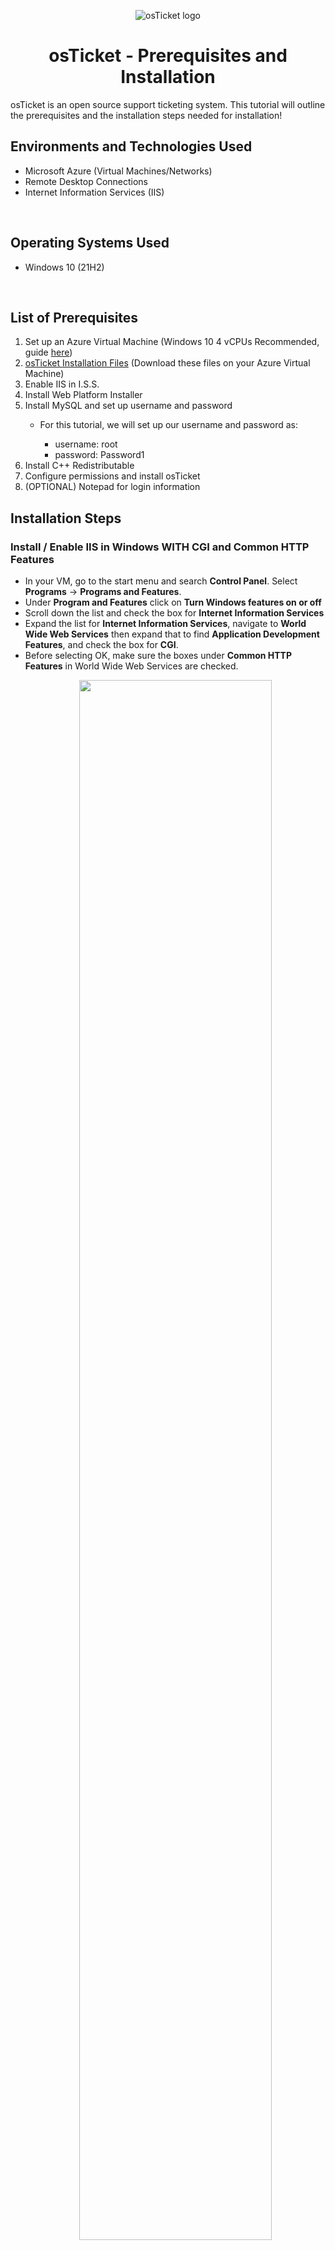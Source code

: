 <p align="center">
<img src="https://i.imgur.com/Clzj7Xs.png" alt="osTicket logo"/>
</p>

<h1 align = "center">osTicket - Prerequisites and Installation</h1>
osTicket is an open source support ticketing system. This tutorial will outline the prerequisites and the installation steps needed for installation!<br />

<h2>Environments and Technologies Used</h2>

<ul>
  <li>Microsoft Azure (Virtual Machines/Networks)</li>
  <li>Remote Desktop Connections</li>
  <li>Internet Information Services (IIS)</li>
</ul>

</br>

<h2>Operating Systems Used </h2>
<ul>
  <li>Windows 10 (21H2)</li>
</ul>

</br>

<h2>List of Prerequisites</h2>
<ol>
  <li>Set up an Azure Virtual Machine (Windows 10 4 vCPUs Recommended, guide <a href ="https://github.com/joshuafinchCC/VM-VN-RDC">here</a>)</li>
  <li><a href = "https://drive.google.com/drive/folders/1APMfNyfNzcxZC6EzdaNfdZsUwxWYChf6">osTicket Installation Files</a> (Download these files on your Azure Virtual Machine) </li>
  <li>Enable IIS in I.S.S.</li>
  <li>Install Web Platform Installer</li>
  <li>Install MySQL and set up username and password</li>
    <ul>
    <li>For this tutorial, we will set up our username and password as:</li>
      <ul>
      <li>username: root</li>
      <li>password: Password1</li>
      </ul>
    </ul>
  <li>Install C++ Redistributable</li>
  <li>Configure permissions and install osTicket</li>
  <li>(OPTIONAL) Notepad for login information</li>
</ol>

<h2>Installation Steps</h2>

<h3>Install / Enable IIS in Windows WITH CGI and Common HTTP Features</h3>

<p>
  <ul>
    <li>In your VM, go to the start menu and search <b>Control Panel</b>. Select <b>Programs</b> -> <b>Programs and Features</b>. </li>
    <li>Under <b>Program and Features</b> click on <b>Turn Windows features on or off</b></li>
    <li>Scroll down the list and check the box for <b>Internet Information Services</b></li>
    <li>Expand the list for <b>Internet Information Services</b>, navigate to <b>World Wide Web Services</b> then expand that to find <b>Application Development Features</b>, and check the box for <b>CGI</b>.</li>
    <li>Before selecting OK, make sure the boxes under <b>Common HTTP Features</b> in World Wide Web Services are checked.</li>
     
   <p align="center">
        <img src="https://github.com/joshuafinchCC/osticket-prereqs/assets/155266044/179de16a-ff86-413e-b38c-b9aed3bd4024" height="80%" width="80%"/>
   </p>
    
  <ul>
    <li>To confirm all your settings are correct, go to your browser in your VM and type in <b>127.0.0.1</b>, it should load the page to Internet Information Services. This is basically a loopback address, running a page off of yourself</li>
      <ul>
<p align="center">
        <img src="https://github.com/joshuafinchCC/osticket-prereqs/assets/155266044/2e08c27f-449c-432a-8c82-b9286fbcba08" height="80%" width="60%" />
   </p>

<br />

<h3>Installing Files for osTicket</h3>

<p>
  <ul>
    <li><b>NOTE:</b> <i> Your download speeds will vary depending on the VM's CPU and Google Drive's virus scanning speed </i></li>
    <li>From the Installation Files, download <b>PHP Manager</b> (PHPManagerForIIS_V1.5.0.msi) and <b>Rewrite Module</b> (rewrite_amd64_en-US.msi). Install both </li>

<p align="center">
        <img src="https://github.com/joshuafinchCC/osticket-prereqs/assets/155266044/e587309d-cddd-488c-89ab-8daf8a03e88d" height="80%" width="80%" />
   </p>
    
   <li>Create a Folder in your VM's C Drive and name it <b>PHP</b></li>
      <ul>

<p align="center">
        <img src="https://github.com/joshuafinchCC/osticket-prereqs/assets/155266044/192612f8-01fd-4e1a-8939-cb1abfba3755" height="80%" width="60%" />
   </p>
       
  </ul>
    <li>From the Installation Files, download the zip file <b>PHP 7.3.8</b> (php-7.3.8-nts-Win32-VC15-x86.zip) and extract the contents into the newly created PHP folder (C:\ PHP)</li>
      <ul>

<p align="center">
        <img src="https://github.com/joshuafinchCC/osticket-prereqs/assets/155266044/f0ee0ae6-9b99-4810-a9d5-297ebc8f4a11" height="80%" width="80%" />
   </p>
     
  </ul>
    <li>From the Installation Files, download and install <b>VC_redist.x86.exe</b></li>
    <li>From the Installation Files, download and install <b>MySQL 5.5.62</b> (mysql-5.5.62-win32.msi)</li>
      <ul>
       <li>After installing, launch the <b>Configuration Wizard</b></li>
        <li>Check <b>Install As Window Service</b>, for this tutorial our Service Name will stay as <b>MySQL</b></li>
        <li>Check <b>Modify Security Settings</b> and for this tutorial we'll set the password as <b>Password1</b> and then execute to finish installation</li>

<p align="center">
        <img src="https://github.com/joshuafinchCC/osticket-prereqs/assets/155266044/6f736192-60e8-4ca8-aacd-7df848b89c55" height="60%" width="40%" />
   </p>
     
  </ul>
</p>

<br />

<h3>Setting up IIS and PHP</h3>

<p>
  <ul>
    <li> In your start menu search <b>Internet Information Services (IIS) Manager</b> and run it as Administrator</li>
    <ul>
      <li> You should see <b>PHP Manager</b> and <b>URL Rewrite</b> in your IIS Manager due to the PHP Manager and Rewrite Modules files we just downloaded </li>
<p align="center">
        <img src="https://github.com/joshuafinchCC/osticket-prereqs/assets/155266044/dce39db3-ddba-4b58-a340-a0d9700130e8" height="80%" width="80%" />
   </p>
      </ul>
    <li>Go to <b>PHP Manager</b> and click on <b>Register new PHP Version</b>, set the directory to the <b>php-cgi</b> file found in the PHP folder we've set in C Drive (C:\PHP)</li>
    <ul>

<p align="center">
        <img src="https://github.com/joshuafinchCC/osticket-prereqs/assets/155266044/37b33164-dd38-4e35-a489-25198a448d1b" height="80%" width="80%" />
   </p>
      
    </ul>
    <li>Optional but Recommened: Refresh the IIS Manager Server by going to <b>Actions</b> and under <b>Manage Server</b> click on <b>Restart</b></li>
  </ul>
</p>

<br />

<h3>Installing osTicket</h3>

<p>
  <ul>
    <li>From the Installation Files, download and install <b>osTicket v1.15.8.zip</b></li>
    <li>Extract the <b>upload</b> folder from the zip file and copy the folder into the directory <b>C:\inetpub\wwwroot</b> in your VM</li>
      <ul>
        <li><img src="https://github.com/ColtonTrauCC/osticket-prereqs/assets/147654000/0f1b83b3-86df-450c-bd22-e9369fcacf0b" height="80%" width="80%" alt="Disk Sanitization Steps"/></li>
      </ul>
    <li>Rename the upload folder we've copied into wwwroot to <b>osTicket</b>, then reload IIS Manager</li>
    <li>In IIS Manager, expand the connection <b>Sites</b> then <b>Default Web Site</b> to click and highlight <b>osTicket</b>. Then, navigate to <b>Browse Folder</b> and click on <b>Browser*.80 (http)</b></li>
    <li>The page for osTicket Installer should now pop up, if it does not, check your directories of your files and folders</li>
      <ul>
        <li><img src="https://github.com/ColtonTrauCC/osticket-prereqs/assets/147654000/0e213a5c-e82c-4e1c-b187-b6e53aeb9af2" height="80%" width="80%" alt="Disk Sanitization Steps"/></li>
      </ul>
    <li>In IIS Manager, go to <b>osTicket</b> and click on <b>PHP Manager</b> and click on <b>Enable or disable extensions</b> and enable the following extensions</li>
      <ul>
        <li>php_imap.dll</li>
        <li>php_intl.dll</li>
        <li>php_opcache.dll</li>
      </ul>
    <li>Refresh osTicket Installer on your browser to see <b>PHP IMAP Extension</b> and <b>Intl Extensions</b> are checked signifying the extensions are installed</li>
    <li>After configurations locate the php file <b>ost-sampleconfig.php</b> inside the directory <b>C:\inetpub\wwwroot\osTicket\include\</b> and rename it to <b>ost-config.php</b> because osTicket Installer needs to interact with this file</li>
    <li>Now go to the <b>Properties</b> of the ost-config file and go to the <b>Advanced</b> settings in <b>Security</b> and <b>Disable Inheritance</b> to remove all inheritance permissions from the file (essentially making a "clean" object)</li>
    <li>Now add a new Permission, then click on <b>Select a principal</b> and for a new object type "everyone" the click on <b>Check Names</b> to set the Group and click OK. Then check all the boxes on Basic Permissions and then click OK. Now everyone using osTicket should have full permission to use it</li>
    <li>Head to osTicket on your browser and click on <b>Continue</b> then set your <b>System Settings</b> and <b>Admin User</b> until you get to <b>Database Settings</b></li>
      <ul>
        <li>For login information, you can set it to a fake email such as "yourname@helper.com", again it is recommended to have a notepad to keep your usernames and passwords on the standby</li>
      </ul>
    <li>From the Installation Files, download and install <b>HeidiSQL</b></li>
      <ul>
        <li>Go through basic setup then launch HeidiSQL and create a New Session using the username "root" and password "Password1"</li>
        <li><img src="https://github.com/ColtonTrauCC/osticket-prereqs/assets/147654000/e4be70d7-c458-4274-95bb-6f53f8ecde98" height="80%" width="80%" alt="Disk Sanitization Steps"/></li>
        <li>You should see this once connected</li>
        <li><img src="https://github.com/ColtonTrauCC/osticket-prereqs/assets/147654000/e04f8a37-4c5c-49da-b16b-c882470f2cdb" height="80%" width="80%" alt="Disk Sanitization Steps"/></li>
        <li>Create a Database and name it <b>osTicket</b></li>
      </ul>
    <li>Once connected, go back to osTicket Installer type in our username and password into the respected fields in Database Settings</li>
      <ul>
        <li>MySQL Database: osTicket</li>
        <li>MySQL Username: root</li> 
        <li>MySQL Password: Password1</li>
      </ul>
    <li>Click <b>Install Now</b>, osTicket should now be fully installed on your VM!</li>
    <ul>
      <li><img src="https://github.com/ColtonTrauCC/osticket-prereqs/assets/147654000/f48259ba-ba8a-4bce-9cbe-a300903de8b2" height="80%" width="80%" alt="Disk Sanitization Steps"/></li>
      <li><a href = "http://localhost/osTicket/scp/login.php">Link to Help Desk Page</a></li>
      <li><a href = "http://localhost/osTicket/">Link to End Users Page</a></li>
    </ul>
  </ul>
</p>

<br />

<h3>Clean Up</h3>

<p>
  <ul>
    <li>Delete the <b>setup</b> folder inside your osTicket folder inside wwwroot (C:\inetpub\wwwroot\osTicket\setup)</li>
    <li>Set the permissions of <b>ost-config.php</b> to "read only" (have only the Read and Read and Execute boxes checked)</li>
  </ul>
</p>

<br />

<h3 align = "right">Next Tutorial - <a href="https://github.com/ColtonTrauCC/post-install-config">osTicket - Post-Install Configuration</a></h3>
